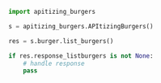 <!-- Start SDK Example Usage [usage] -->
```python
import apitizing_burgers

s = apitizing_burgers.APItizingBurgers()

res = s.burger.list_burgers()

if res.response_listburgers is not None:
    # handle response
    pass

```
<!-- End SDK Example Usage [usage] -->